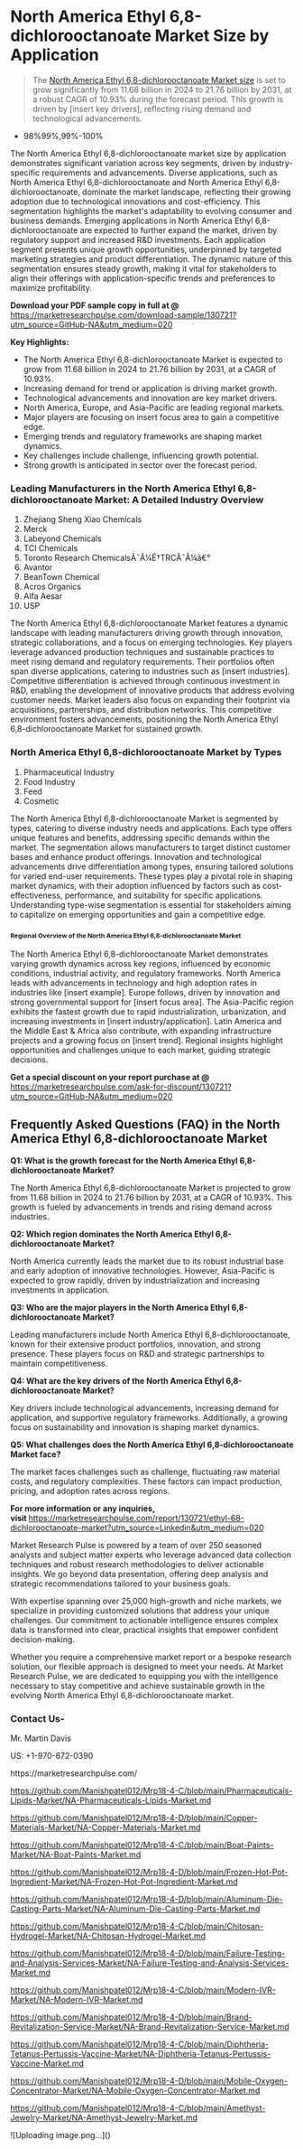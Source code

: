 <h1>North America Ethyl 6,8-dichlorooctanoate Market&nbsp;Size by Application</h1><blockquote><p>The <a href="https://marketresearchpulse.com/download-sample/130721?utm_source=GitHub-NA&amp;utm_medium=020">North America Ethyl 6,8-dichlorooctanoate Market size</a> is set to grow significantly from 11.68 billion in 2024 to 21.76 billion by 2031, at a robust CAGR of 10.93% during the forecast period. This growth is driven by [insert key drivers], reflecting rising demand and technological advancements.</p></blockquote><ul><li>98%99%,99%-100%</li></ul><p>The North America Ethyl 6,8-dichlorooctanoate market size by application demonstrates significant variation across key segments, driven by industry-specific requirements and advancements. Diverse applications, such as North America Ethyl 6,8-dichlorooctanoate and North America Ethyl 6,8-dichlorooctanoate, dominate the market landscape, reflecting their growing adoption due to technological innovations and cost-efficiency. This segmentation highlights the market's adaptability to evolving consumer and business demands. Emerging applications in North America Ethyl 6,8-dichlorooctanoate are expected to further expand the market, driven by regulatory support and increased R&D investments. Each application segment presents unique growth opportunities, underpinned by targeted marketing strategies and product differentiation. The dynamic nature of this segmentation ensures steady growth, making it vital for stakeholders to align their offerings with application-specific trends and preferences to maximize profitability.</p><p><strong>Download your PDF sample copy in full at @ </strong><a href="https://marketresearchpulse.com/download-sample/130721?utm_source=GitHub-NA&amp;utm_medium=020">https://marketresearchpulse.com/download-sample/130721?utm_source=GitHub-NA&amp;utm_medium=020</a></p><p><strong>Key Highlights: </strong></p><ul><li>The North America Ethyl 6,8-dichlorooctanoate Market is expected to grow from 11.68 billion in 2024 to 21.76 billion by 2031, at a CAGR of 10.93%.</li><li>Increasing demand for trend or application is driving market growth.</li><li>Technological advancements and innovation are key market drivers.</li><li>North America, Europe, and Asia-Pacific are leading regional markets.</li><li>Major players are focusing on insert focus area to gain a competitive edge.</li><li>Emerging trends and regulatory frameworks are shaping market dynamics.</li><li>Key challenges include challenge, influencing growth potential.</li><li>Strong growth is anticipated in sector over the forecast period.</li></ul><h3>Leading Manufacturers in the North America Ethyl 6,8-dichlorooctanoate Market: A Detailed Industry Overview</h3><ol><li>Zhejiang Sheng Xiao Chemicals</li><li>Merck</li><li>Labeyond Chemicals</li><li>TCI Chemicals</li><li>Toronto Research ChemicalsÃ¯Â¼Ë†TRCÃ¯Â¼â€°</li><li>Avantor</li><li>BeanTown Chemical</li><li>Acros Organics</li><li>Alfa Aesar</li><li>USP</li></ol><div class="flex max-w-full flex-col flex-grow"><div class="min-h-8 text-message flex w-full flex-col items-end gap-2 whitespace-normal break-words [.text-message+&amp;]:mt-5" dir="auto" data-message-author-role="assistant" data-message-id="fd8432e4-4910-450d-b182-61b7bfb0a01f" data-message-model-slug="gpt-4o"><div class="flex w-full flex-col gap-1 empty:hidden first:pt-[3px]"><div class="markdown prose w-full break-words dark:prose-invert light"><p>The North America Ethyl 6,8-dichlorooctanoate Market features a dynamic landscape with leading manufacturers driving growth through innovation, strategic collaborations, and a focus on emerging technologies. Key players leverage advanced production techniques and sustainable practices to meet rising demand and regulatory requirements. Their portfolios often span diverse applications, catering to industries such as [insert industries]. Competitive differentiation is achieved through continuous investment in R&amp;D, enabling the development of innovative products that address evolving customer needs. Market leaders also focus on expanding their footprint via acquisitions, partnerships, and distribution networks. This competitive environment fosters advancements, positioning the North America Ethyl 6,8-dichlorooctanoate Market for sustained growth.</p></div></div></div></div><h3>North America Ethyl 6,8-dichlorooctanoate Market by Types</h3><ol><li>Pharmaceutical Industry<li> Food Industry<li> Feed<li> Cosmetic</li></ol><div class="flex max-w-full flex-col flex-grow"><div class="min-h-8 text-message flex w-full flex-col items-end gap-2 whitespace-normal break-words [.text-message+&amp;]:mt-5" dir="auto" data-message-author-role="assistant" data-message-id="084470be-0bb7-4664-bddf-5156b4f41249" data-message-model-slug="gpt-4o-mini"><div class="flex w-full flex-col gap-1 empty:hidden first:pt-[3px]"><div class="markdown prose w-full break-words dark:prose-invert light"><p>The North America Ethyl 6,8-dichlorooctanoate Market is segmented by types, catering to diverse industry needs and applications. Each type offers unique features and benefits, addressing specific demands within the market. The segmentation allows manufacturers to target distinct customer bases and enhance product offerings. Innovation and technological advancements drive differentiation among types, ensuring tailored solutions for varied end-user requirements. These types play a pivotal role in shaping market dynamics, with their adoption influenced by factors such as cost-effectiveness, performance, and suitability for specific applications. Understanding type-wise segmentation is essential for stakeholders aiming to capitalize on emerging opportunities and gain a competitive edge.</p></div></div></div></div><h3><span style="font-size: 11px;">Regional Overview of the North America Ethyl 6,8-dichlorooctanoate Market</span></h3><div class="flex max-w-full flex-col flex-grow"><div class="min-h-8 text-message flex w-full flex-col items-end gap-2 whitespace-normal break-words [.text-message+&amp;]:mt-5" dir="auto" data-message-author-role="assistant" data-message-id="e9038762-ce64-4e30-91c9-9bd413514231" data-message-model-slug="gpt-4o-mini"><div class="flex w-full flex-col gap-1 empty:hidden first:pt-[3px]"><div class="markdown prose w-full break-words dark:prose-invert light"><p>The North America Ethyl 6,8-dichlorooctanoate Market demonstrates varying growth dynamics across key regions, influenced by economic conditions, industrial activity, and regulatory frameworks. North America leads with advancements in technology and high adoption rates in industries like [insert example]. Europe follows, driven by innovation and strong governmental support for [insert focus area]. The Asia-Pacific region exhibits the fastest growth due to rapid industrialization, urbanization, and increasing investments in [insert industry/application]. Latin America and the Middle East &amp; Africa also contribute, with expanding infrastructure projects and a growing focus on [insert trend]. Regional insights highlight opportunities and challenges unique to each market, guiding strategic decisions.</p></div></div></div></div><p><strong>Get a special discount on your report purchase at @ </strong><a href="https://marketresearchpulse.com/ask-for-discount/130721?utm_source=GitHub-NA&amp;utm_medium=020">https://marketresearchpulse.com/ask-for-discount/130721?utm_source=GitHub-NA&amp;utm_medium=020</a></p><h2>Frequently Asked Questions (FAQ) in the North America Ethyl 6,8-dichlorooctanoate Market</h2><p><strong>Q1: What is the growth forecast for the North America Ethyl 6,8-dichlorooctanoate Market?</strong></p><p>The North America Ethyl 6,8-dichlorooctanoate Market is projected to grow from 11.68 billion in 2024 to 21.76 billion by 2031, at a CAGR of 10.93%. This growth is fueled by advancements in trends and rising demand across industries.</p><p><strong>Q2: Which region dominates the North America Ethyl 6,8-dichlorooctanoate Market?</strong></p><p>North America currently leads the market due to its robust industrial base and early adoption of innovative technologies. However, Asia-Pacific is expected to grow rapidly, driven by industrialization and increasing investments in application.</p><p><strong>Q3: Who are the major players in the North America Ethyl 6,8-dichlorooctanoate Market?</strong></p><p>Leading manufacturers include North America Ethyl 6,8-dichlorooctanoate, known for their extensive product portfolios, innovation, and strong presence. These players focus on R&amp;D and strategic partnerships to maintain competitiveness.</p><p><strong>Q4: What are the key drivers of the North America Ethyl 6,8-dichlorooctanoate Market?</strong></p><p>Key drivers include technological advancements, increasing demand for application, and supportive regulatory frameworks. Additionally, a growing focus on sustainability and innovation is shaping market dynamics.</p><p><strong>Q5: What challenges does the North America Ethyl 6,8-dichlorooctanoate Market face?</strong></p><p>The market faces challenges such as challenge, fluctuating raw material costs, and regulatory complexities. These factors can impact production, pricing, and adoption rates across regions.</p><p><strong>For more information or any inquiries, visit&nbsp;</strong><a href="https://marketresearchpulse.com/report/130721/ethyl-68-dichlorooctanoate-market?utm_source=Linkedin&utm_medium=020">https://marketresearchpulse.com/report/130721/ethyl-68-dichlorooctanoate-market?utm_source=Linkedin&utm_medium=020</a></p><p>Market Research Pulse is powered by a team of over 250 seasoned analysts and subject matter experts who leverage advanced data collection techniques and robust research methodologies to deliver actionable insights. We go beyond data presentation, offering deep analysis and strategic recommendations tailored to your business goals.</p><p>With expertise spanning over 25,000 high-growth and niche markets, we specialize in providing customized solutions that address your unique challenges. Our commitment to actionable intelligence ensures complex data is transformed into clear, practical insights that empower confident decision-making.</p><p>Whether you require a comprehensive market report or a bespoke research solution, our flexible approach is designed to meet your needs. At Market Research Pulse, we are dedicated to equipping you with the intelligence necessary to stay competitive and achieve sustainable growth in the evolving North America Ethyl 6,8-dichlorooctanoate market.</p><h3><strong>Contact Us-</strong></h3><p>Mr. Martin Davis</p><p>US: +1-970-672-0390</p><p>https://marketresearchpulse.com/</p><p><a href="https://github.com/Manishpatel012/Mrp18-4-C/blob/main/Pharmaceuticals-Lipids-Market/NA-Pharmaceuticals-Lipids-Market.md">https://github.com/Manishpatel012/Mrp18-4-C/blob/main/Pharmaceuticals-Lipids-Market/NA-Pharmaceuticals-Lipids-Market.md</a></p><p><a href="https://github.com/Manishpatel012/Mrp18-4-D/blob/main/Copper-Materials-Market/NA-Copper-Materials-Market.md">https://github.com/Manishpatel012/Mrp18-4-D/blob/main/Copper-Materials-Market/NA-Copper-Materials-Market.md</a></p><p><a href="https://github.com/Manishpatel012/Mrp18-4-C/blob/main/Boat-Paints-Market/NA-Boat-Paints-Market.md">https://github.com/Manishpatel012/Mrp18-4-C/blob/main/Boat-Paints-Market/NA-Boat-Paints-Market.md</a></p><p><a href="https://github.com/Manishpatel012/Mrp18-4-D/blob/main/Frozen-Hot-Pot-Ingredient-Market/NA-Frozen-Hot-Pot-Ingredient-Market.md">https://github.com/Manishpatel012/Mrp18-4-D/blob/main/Frozen-Hot-Pot-Ingredient-Market/NA-Frozen-Hot-Pot-Ingredient-Market.md</a></p><p><a href="https://github.com/Manishpatel012/Mrp18-4-D/blob/main/Aluminum-Die-Casting-Parts-Market/NA-Aluminum-Die-Casting-Parts-Market.md">https://github.com/Manishpatel012/Mrp18-4-D/blob/main/Aluminum-Die-Casting-Parts-Market/NA-Aluminum-Die-Casting-Parts-Market.md</a></p><p><a href="https://github.com/Manishpatel012/Mrp18-4-C/blob/main/Chitosan-Hydrogel-Market/NA-Chitosan-Hydrogel-Market.md">https://github.com/Manishpatel012/Mrp18-4-C/blob/main/Chitosan-Hydrogel-Market/NA-Chitosan-Hydrogel-Market.md</a></p><p><a href="https://github.com/Manishpatel012/Mrp18-4-D/blob/main/Failure-Testing-and-Analysis-Services-Market/NA-Failure-Testing-and-Analysis-Services-Market.md">https://github.com/Manishpatel012/Mrp18-4-D/blob/main/Failure-Testing-and-Analysis-Services-Market/NA-Failure-Testing-and-Analysis-Services-Market.md</a></p><p><a href="https://github.com/Manishpatel012/Mrp18-4-C/blob/main/Modern-IVR-Market/NA-Modern-IVR-Market.md">https://github.com/Manishpatel012/Mrp18-4-C/blob/main/Modern-IVR-Market/NA-Modern-IVR-Market.md</a></p><p><a href="https://github.com/Manishpatel012/Mrp18-4-D/blob/main/Brand-Revitalization-Service-Market/NA-Brand-Revitalization-Service-Market.md">https://github.com/Manishpatel012/Mrp18-4-D/blob/main/Brand-Revitalization-Service-Market/NA-Brand-Revitalization-Service-Market.md</a></p><p><a href="https://github.com/Manishpatel012/Mrp18-4-C/blob/main/Diphtheria-Tetanus-Pertussis-Vaccine-Market/NA-Diphtheria-Tetanus-Pertussis-Vaccine-Market.md">https://github.com/Manishpatel012/Mrp18-4-C/blob/main/Diphtheria-Tetanus-Pertussis-Vaccine-Market/NA-Diphtheria-Tetanus-Pertussis-Vaccine-Market.md</a></p><p><a href="https://github.com/Manishpatel012/Mrp18-4-D/blob/main/Mobile-Oxygen-Concentrator-Market/NA-Mobile-Oxygen-Concentrator-Market.md">https://github.com/Manishpatel012/Mrp18-4-D/blob/main/Mobile-Oxygen-Concentrator-Market/NA-Mobile-Oxygen-Concentrator-Market.md</a></p><p><a href="https://github.com/Manishpatel012/Mrp18-4-C/blob/main/Amethyst-Jewelry-Market/NA-Amethyst-Jewelry-Market.md">https://github.com/Manishpatel012/Mrp18-4-C/blob/main/Amethyst-Jewelry-Market/NA-Amethyst-Jewelry-Market.md</a></p>
![Uploading image.png…]()

